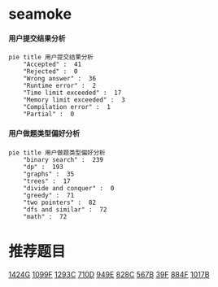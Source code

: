 # seamoke

<!-- tabs:start -->



#### **用户提交结果分析**

```mermaid
pie title 用户提交结果分析
    "Accepted" :  41
    "Rejected" :  0
    "Wrong answer" :  36
    "Runtime error" :  2
    "Time limit exceeded" :  17
    "Memory limit exceeded" :  3
    "Compilation error" :  1
    "Partial" :  0
```

#### **用户做题类型偏好分析**

```mermaid
pie title 用户做题类型偏好分析
    "binary search" :  239
    "dp" :  193
    "graphs" :  35
    "trees" :  17
    "divide and conquer" :  0
    "greedy" :  71
    "two pointers" :  82
    "dfs and similar" :  72
    "math" :  72
```



<!-- tabs:end -->
# 推荐题目
[1424G](https://codeforces.com/contest/1424/problem/G)
[1099F](https://codeforces.com/contest/1099/problem/F)
[1293C](https://codeforces.com/contest/1293/problem/C)
[710D](https://codeforces.com/contest/710/problem/D)
[949E](https://codeforces.com/contest/949/problem/E)
[828C](https://codeforces.com/contest/828/problem/C)
[567B](https://codeforces.com/contest/567/problem/B)
[39F](https://codeforces.com/contest/39/problem/F)
[884F](https://codeforces.com/contest/884/problem/F)
[1017B](https://codeforces.com/contest/1017/problem/B)
